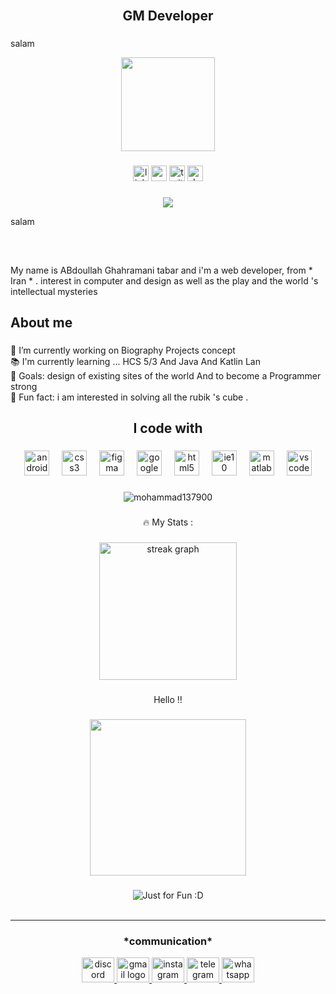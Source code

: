 <br clear="both">

<h2 align="center">GM Developer</h2>

###
salam
<div align="center">
  <img height="150" src="https://camo.githubusercontent.com/62da68eb62b1e5f175f7d1f0191dd89a653d7908feb22d37d4a0ab07365d6791/68747470733a2f2f6d656469612e67697068792e636f6d2f6d656469612f4d3967624264396e6244724f5475314d71782f67697068792e676966"  />
</div>

###

<div align="center">
  <img src="https://img.shields.io/static/v1?message=LinkedIn&logo=linkedin&label=&color=0077B5&logoColor=white&labelColor=&style=for-the-badge" height="25" alt="linkedin logo"  />
  <img src="https://img.shields.io/static/v1?message=Youtube&logo=youtube&label=&color=FF0000&logoColor=white&labelColor=&style=for-the-badge" height="25" alt="youtube logo"  />
  <img src="https://img.shields.io/static/v1?message=Twitter&logo=twitter&label=&color=1DA1F2&logoColor=white&labelColor=&style=for-the-badge" height="25" alt="twitter logo"  />
  <img src="https://img.shields.io/static/v1?message=dev.to&logo=dev.to&label=&color=0A0A0A&logoColor=white&labelColor=&style=for-the-badge" height="25" alt="devto logo"  />
</div>

###

<div align="center">
  <img src="https://visitor-badge.laobi.icu/badge?page_id=shayan09161.shayan09161&"  />
</div>

salam

##
<br clear="both">

<p align="left">My name is ABdoullah Ghahramani tabar and  i'm a web developer, from * Iran *
. interest in computer and design as well as the play and the world 's intellectual mysteries</p>

###

<h2 align="left">About me</h2>

###

<p align="left">🔭 I’m currently working on Biography Projects concept<br>📚 I'm currently learning ... HCS 5/3 And Java And Katlin Lan<br>🎯 Goals: design of existing sites of the world  And to become a Programmer strong<br>🎲 Fun fact: i am interested in solving all the rubik 's cube .</p>

###

<h2 align="center">I code with</h2>

###

###

<div align="center">
  <img src="https://cdn.jsdelivr.net/gh/devicons/devicon/icons/android/android-original.svg" height="40" alt="android logo"  />
  <img width="12" />
  <img src="https://cdn.jsdelivr.net/gh/devicons/devicon/icons/css3/css3-original.svg" height="40" alt="css3 logo"  />
  <img width="12" />
  <img src="https://cdn.jsdelivr.net/gh/devicons/devicon/icons/figma/figma-original.svg" height="40" alt="figma logo"  />
  <img width="12" />
  <img src="https://cdn.jsdelivr.net/gh/devicons/devicon/icons/googlecloud/googlecloud-original.svg" height="40" alt="googlecloud logo"  />
  <img width="12" />
  <img src="https://cdn.jsdelivr.net/gh/devicons/devicon/icons/html5/html5-original.svg" height="40" alt="html5 logo"  />
  <img width="12" />
  <img src="https://cdn.jsdelivr.net/gh/devicons/devicon/icons/ie10/ie10-original.svg" height="40" alt="ie10 logo"  />
  <img width="12" />
  <img src="https://cdn.jsdelivr.net/gh/devicons/devicon/icons/matlab/matlab-original.svg" height="40" alt="matlab logo"  />
  <img width="12" />
  <img src="https://cdn.jsdelivr.net/gh/devicons/devicon/icons/vscode/vscode-original.svg" height="40" alt="vscode logo"  />
</div>

###

<div align="center">
<p> <img align="center" src="https://github-readme-stats.vercel.app/api/top-langs?username=mohammad137900&show_icons=true&locale=en&layout=compact" fill="black" alt="mohammad137900" /></p>
</div>

###

###
<div align="center">
🔥   My Stats :</h3>
</div>

###

<div align="center">
  <img src="https://streak-stats.demolab.com?user=shayan09161&locale=en&mode=daily&theme=dark&hide_border=false&border_radius=5&order=3" height="220" alt="streak graph"  />
</div>

###
###
<p align="center">Hello !!</p>

###

<div align="center">
  <img height="250" src="https://www.uplooder.net/img/image/20/08de8aed9d4987526018fd57277a4b74/برنامه-نویسی-با-گوشی.gif"  />
</div>

###

<div align="center">
<img src="https://user-images.githubusercontent.com/112483091/187425702-72de783a-c79b-4c42-949b-46f78778d95a.svg" , alt="Just for Fun :D">
</div>
<br clear="both">

<hr>
  
###
 <h3 align="center"> *communication*</h3>
 
<div align="center">
  <a href="https://discord.com/shayan.0916" target="_blank">
    <img src="https://raw.githubusercontent.com/maurodesouza/profile-readme-generator/master/src/assets/icons/social/discord/default.svg" width="52" height="40" alt="discord logo"  />
  </a>
  <a href="shayan.except@gmail.com" target="_blank">
    <img src="https://raw.githubusercontent.com/maurodesouza/profile-readme-generator/master/src/assets/icons/social/gmail/default.svg" width="52" height="40" alt="gmail logo"  />
  </a>
  <a href="https://www.instagram.com/gm_shayann" target="_blank">
    <img src="https://raw.githubusercontent.com/maurodesouza/profile-readme-generator/master/src/assets/icons/social/instagram/default.svg" width="52" height="40" alt="instagram logo"  />
  </a>
  <a href="https://t.me/GM_Shayan" target="_blank">
    <img src="https://raw.githubusercontent.com/maurodesouza/profile-readme-generator/master/src/assets/icons/social/telegram/default.svg" width="52" height="40" alt="telegram logo"  />
  </a>
  <a href="https://wa/me/9376445982" target="_blank">
    <img src="https://raw.githubusercontent.com/maurodesouza/profile-readme-generator/master/src/assets/icons/social/whatsapp/default.svg" width="52" height="40" alt="whatsapp logo"  />
  </a>
</div>

